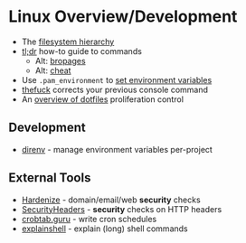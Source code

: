 # Linux Overview/Development

* The [filesystem hierarchy](https://www.freedesktop.org/software/systemd/man/file-hierarchy.html)
* [tl;dr](https://tldr.ostera.io/) how-to guide to commands
  * Alt: [bropages](http://bropages.org/)
  * Alt: [cheat](https://github.com/chrisallenlane/cheat)
* Use `.pam_environment` to [set environment variables](https://help.ubuntu.com/community/EnvironmentVariables#A.2BAH4-.2F.pam_environment)
* [thefuck](https://github.com/nvbn/thefuck) corrects your previous console command
* An [overview of dotfiles](https://wiki.archlinux.org/index.php/XDG_Base_Directory_support) proliferation control

## Development

* [direnv](https://direnv.net/) - manage environment variables per-project

## External Tools

* [Hardenize](https://www.hardenize.com/) - domain/email/web **security** checks
* [SecurityHeaders](https://securityheaders.io/) - **security** checks on HTTP headers
* [crobtab.guru](https://crontab.guru/) - write cron schedules
* [explainshell](https://explainshell.com/) - explain \(long\) shell commands




